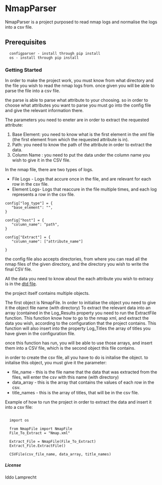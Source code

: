# NmapParser

NmapParser is a project purposed to read nmap logs and normalise the logs into a csv file.


## Prerequisites
```
  configparser - install through pip install
  os - install through pip install
```



### Getting Started

 In order to make the project work, you must know from what directory and the file you wish to read the nmap logs from.
 once given you will be able to parse the file into a csv file.
 
 the parse is able to parse what attribute to your choosing. 
 so in order to choose what attributes you want to parse you must go into the config file and give the relevant information there.
 
 The parameters you need to eneter are in order to extract the requested attribute: 
 1. Base Element: you need to know what is the first element in the xml file (the first element from which the requested attribute is in).
 2. Path: you need to know the path of the attribute in order to extract the data. 
 3. Column Name : you need to put the data under the column name you wish to give it in the CSV file.
 
  
 In the nmap file, there are two types of logs.
 - File Logs - Logs that accure once in the file, and are relevant for each row in the csv file.
 - Element Logs- Logs that reaccure in the file multiple times, and each log represents a row in the csv file.
 
 
 ```
 config["log_type"] = {
    "base_element": "",
}

config["host"] = {
    "column_name": "path",
}

config["Extract"] = {
    "column_name": ["attribute_name"]

}
 
```
the config file also accepts directories, from where you can read all the nmap files of the given directory, and the directory you wish to write the final CSV file.

 
All the data you need to know about the each attribute you wish to extracy is in the [dtd file](https://svn.nmap.org/nmap/docs/nmap.dtd).
 
the project itself contains multiple objects.

The first object is NmapFile.
In order to initialise the object you need to give it the object file name (with directory)
To extract the relevant data into an array (contained in the Log_Results property you need to run the ExtractFile function.
This function know how to go to the nmap xml, and extract the data you wish, according to the configuration that the project contains.
This function will also insert into the property Log_Titles the array of titles you have given in the configuration file.

once this function has run, you will be able to use those arrays, and insert them into a CSV file, which is the second object this file contains.

in order to create the csv file, all you have to do is initalise the object.
to initalise this object, you must give it the parameter:
- file_name - this is the file name that the data that was extracted from the files, will enter the csv with this name (with directory)
- data_array - this is the array that contains the values of each row in the csv.
- title_names - this is the array of titles, that will be in the csv file.



Example of how to run the project in order to extract the data and insert it into a csv file: 

```from CreateCSV import CSVFile
  
  import os
  
  from NmapFile import NmapFile
  File_To_Extract = "Nmap.xml"
  
  Extract_File = NmapFile(File_To_Extract)
  Extract_File.ExtractFile()

  CSVFile(csv_file_name, data_array, title_names)
  ```
  

##### License

Iddo Lamprecht

  
